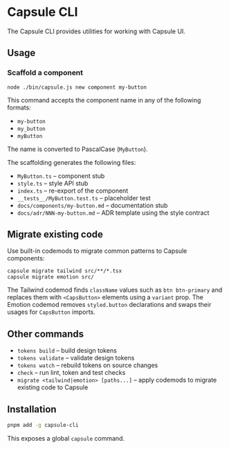 # Capsule CLI

The Capsule CLI provides utilities for working with Capsule UI.

## Usage

### Scaffold a component

```
node ./bin/capsule.js new component my-button
```

This command accepts the component name in any of the following formats:

- `my-button`
- `my_button`
- `myButton`

The name is converted to PascalCase (`MyButton`).

The scaffolding generates the following files:

- `MyButton.ts` – component stub
- `style.ts` – style API stub
- `index.ts` – re-export of the component
- `__tests__/MyButton.test.ts` – placeholder test
- `docs/components/my-button.md` – documentation stub
- `docs/adr/NNN-my-button.md` – ADR template using the style contract

## Migrate existing code

Use built-in codemods to migrate common patterns to Capsule components:

```
capsule migrate tailwind src/**/*.tsx
capsule migrate emotion src/
```

The Tailwind codemod finds `className` values such as `btn btn-primary` and replaces them with `<CapsButton>` elements using a `variant` prop. The Emotion codemod removes `styled.button` declarations and swaps their usages for `CapsButton` imports.

## Other commands

- `tokens build` – build design tokens
- `tokens validate` – validate design tokens
- `tokens watch` – rebuild tokens on source changes
- `check` – run lint, token and test checks
- `migrate <tailwind|emotion> [paths...]` – apply codemods to migrate existing code to Capsule

## Installation

```bash
pnpm add -g capsule-cli
```

This exposes a global `capsule` command.

